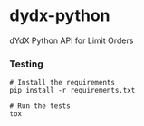 # dydx-python
dYdX Python API for Limit Orders


### Testing
```
# Install the requirements
pip install -r requirements.txt

# Run the tests
tox
```
